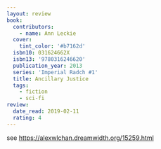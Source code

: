 ```yaml
---
layout: review
book:
  contributors:
    - name: Ann Leckie
  cover:
    tint_color: '#b7162d'
  isbn10: 031624662X
  isbn13: '9780316246620'
  publication_year: 2013
  series: 'Imperial Radch #1'
  title: Ancillary Justice
  tags:
    - fiction
    - sci-fi
review:
  date_read: 2019-02-11
  rating: 4
---
```


see <https://alexwlchan.dreamwidth.org/15259.html>
